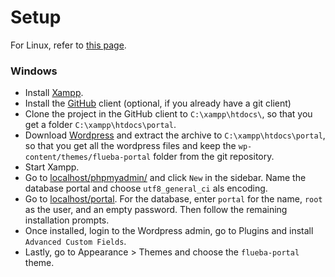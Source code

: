 # Setup

For Linux, refer to [this page](https://github.com/fluechtlingshilfe-babelsberg/forum).

### Windows
- Install [Xampp](https://www.apachefriends.org/index.html).
- Install the [GitHub](https://desktop.github.com/) client (optional, if you already have a git client)
- Clone the project in the GitHub client to `C:\xampp\htdocs\`, so that you get a folder `C:\xampp\htdocs\portal`.
- Download [Wordpress](https://wordpress.org) and extract the archive to `C:\xampp\htdocs\portal`, so that you get all the wordpress files and keep the `wp-content/themes/flueba-portal` folder from the git repository.
- Start Xampp.
- Go to [localhost/phpmyadmin/]() and click `New` in the sidebar. Name the database portal and choose `utf8_general_ci` als encoding.
- Go to [localhost/portal](). For the database, enter `portal` for the name, `root` as the user, and an empty password. Then follow the remaining installation prompts.
- Once installed, login to the Wordpress admin, go to Plugins and install `Advanced Custom Fields`.
- Lastly, go to Appearance > Themes and choose the `flueba-portal` theme.
